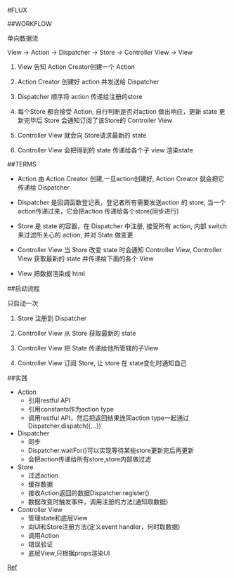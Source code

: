 #FLUX

##WORKFLOW

单向数据流

View -> Action -> Dispatcher -> Store -> Controller View -> View

1. View 告知 Action Creator创建一个 Action

2. Action Creator 创建好 action 并发送给 Dispatcher

3. Dispatcher 顺序将 action 传递给注册的store   

4. 每个Store 都会接受 Action, 自行判断是否对action 做出响应，更新 state
   更新完毕后 Store 会通知订阅了该Store的 Controller View

5. Controller View 就会向 Store请求最新的 state

6. Controller View  会把得到的 state 传递给各个子 view 渲染state

##TERMS

+ Action 由 Action Creator 创建,一旦action创建好, Action Creator 就会把它传递给 Dispatcher

+ Dispatcher 是回调函数登记表，登记者所有需要发送action 的 store, 当一个action传递过来，它会把action 传递给各个store(同步进行)

+ Store 是 state 的容器，在 Dispatcher 中注册, 接受所有 action, 内部 switch 来过滤所关心的 action, 并对 State 做变更

+ Controller View  当 Store 改变 state 时会通知 Controller View, Controller View 获取最新的 state 并传递给下面的各个 View 
 
+ View 把数据渲染成 html 

##启动流程

只启动一次

1. Store 注册到 Dispatcher

2. Controller View 从 Store 获取最新的 state

3. Controller View 把 State 传递给他所管辖的子View

4. Controller View 订阅 Store, 让 store 在 state变化时通知自己

##实践

+ Action
    - 引用restful API
    - 引用constants作为action type
    - 调用restful API，然后把返回结果连同action type一起通过Dispatcher.dispatch({...})
+ Dispatcher
    - 同步
    - Dispatcher.waitFor()可以实现等待某些store更新完后再更新
    - 会把action传递给所有store,store内部做过滤
+ Store
    - 过滤action
    - 缓存数据
    - 接收Action返回的数据Dispatcher.register()
    - 数据改变时触发事件，调用注册的方法(通知取数据)
+ Controller View
    - 管理state和底层View
    - 向UI和Store注册方法(定义event handler，何时取数据)
    - 调用Action
    - 错误验证
    - 底层View,只根据props渲染UI


[Ref](http://zhuanlan.zhihu.com/FrontendMagazine/20263396)